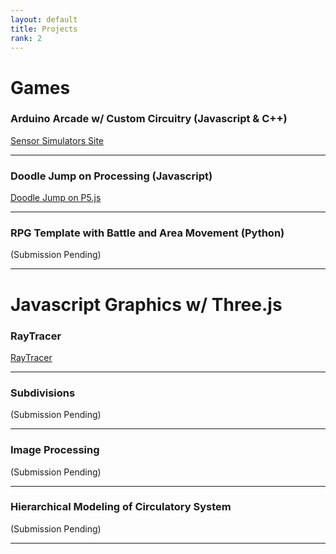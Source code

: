 ```yaml
---
layout: default
title: Projects
rank: 2
---
```

# Games

### **Arduino Arcade w/ Custom Circuitry (Javascript & C++)**  

[Sensor Simulators Site](https://sites.google.com/umass.edu/sensorsimulators/gallery?usp=sharing)

---

### **Doodle Jump on Processing (Javascript)**  

[Doodle Jump on P5.js](https://editor.p5js.org/hwheeler/full/dFB3w8vy3)

---

### **RPG Template with Battle and Area Movement (Python)**

(Submission Pending)


---

# Javascript Graphics w/ Three.js

### **RayTracer**

[RayTracer](https://henry-wk.github.io/RayTracer/)

---

### **Subdivisions**

(Submission Pending)

---

### Image Processing

(Submission Pending)

---

### Hierarchical Modeling of Circulatory System

(Submission Pending)

---
